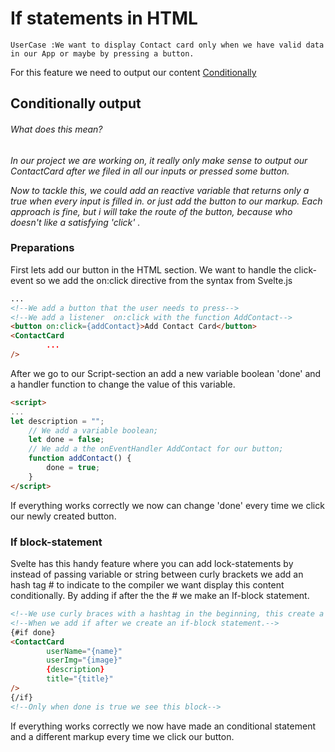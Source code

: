 # If statements in HTML 

`UserCase :We want to display Contact card only when we have valid data in our App or maybe by pressing a button.`

For this feature we need to output  our content <u>Conditionally</u> 

## Conditionally output

###### What does this mean?

*In our project we are working on, it really only make sense to output our ContactCard after we filed in all our inputs or pressed some button.* 

*Now to tackle this, we could add an reactive variable that returns only a true when every input is filled in. or just add the button to our markup. Each approach is fine, but i will take the route of the button, because who doesn't like a satisfying 'click' .*

### Preparations

First lets add our button in the HTML section. We want to handle the click-event so we add the on:click directive from the syntax from Svelte.js 

```html
...
<!--We add a button that the user needs to press-->
<!--We add a listener  on:click with the function AddContact-->
<button on:click={addContact}>Add Contact Card</button>
<ContactCard
        ...
/>
```

After we go to our Script-section an add a new variable boolean 'done' and a handler function to change the value of this variable.

```html
<script>
...
let description = "";
    // We add a variable boolean;
    let done = false;
    // We add a the onEventHandler AddContact for our button;
    function addContact() {
        done = true;
    }
</script>
```

If everything works correctly we now can change 'done' every time  we click our newly created button.

### If block-statement

Svelte has this handy feature where you can add lock-statements by instead of passing variable or string between curly brackets we add an hash tag # to indicate to the compiler we want display this content conditionally. By adding if after the the # we make an If-block statement.

```html
<!--We use curly braces with a hashtag in the beginning, this create a lock-statement-->
<!--When we add if after we create an if-block statement.-->
{#if done}
<ContactCard
        userName="{name}"
        userImg="{image}"
        {description}
        title="{title}"
/>
{/if}
<!--Only when done is true we see this block-->
```

If everything works correctly we now have made an conditional statement and a different markup every time we click our button.